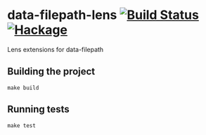 # data-filepath-lens [![Build Status](https://img.shields.io/travis/domdere/data-filepath-lens.svg?style=flat)](https://travis-ci.org/domdere/data-filepath-lens) [![Hackage](https://img.shields.io/hackage/v/data-filepath-lens.svg?style=flat)](https://hackage.haskell.org/package/data-filepath-lens)

Lens extensions for data-filepath

## Building the project

```
make build
```

## Running tests

```
make test
```
